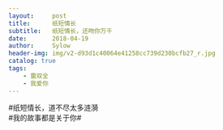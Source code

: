 ```yaml
---
layout:     post
title:      纸短情长
subtitle:   纸短情长，还吻你万千
date:       2018-04-19
author:     Sylow
header-img: img/v2-d93d1c40064e41258cc739d230bcfb27_r.jpg
catalog: true
tags:
    - 雷双全
    - 我爱你
---
```



#纸短情长，道不尽太多涟漪  
#我的故事都是关于你#
